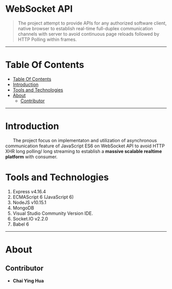 WebSocket API
==================

> The project attempt to provide APIs for any authorized software client, native browser to establish real-time full-duplex communication channels with server to avoid continuous page reloads followed by HTTP Polling within frames.

*** 

Table Of Contents 
=================

  * [Table Of Contents](#table-of-contents)
  * [Introduction](#introduction)
  * [Tools and Technologies](#tools-and-technologies)
  * [About](#about) 
    * [Contributor](#contributor)
    
*** 

Introduction
============

&nbsp;&nbsp;&nbsp;&nbsp;&nbsp;&nbsp;The project focus on implementaton and utilization of asynchronous communication feature of JavaScript ES6 on WebSocket API to avoid HTTP XHR long polling/ long streaming to establish a **massive scalable realtime platform** with consumer.

Tools and Technologies
======================

1. Express v4.16.4
2. ECMAScript 6 (JavaScript 6) 
3. NodeJS v10.15.1
4. MongoDB
5. Visual Studio Community Version IDE.  
6. Socket.IO v2.2.0 
7. Babel 6  

*** 

About
=====

Contributor
-----------
- **Chai Ying Hua** 








